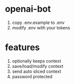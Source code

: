 # openai-bot
1) copy .env.example to .env
2) modify .env with your tokens

# features
1) optionally keeps context
2) save/load/modify context
3) send auto sliced context
4) password protected
